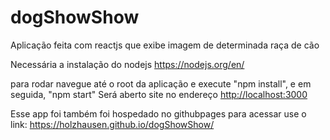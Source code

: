 # dogShowShow
Aplicação feita com reactjs que exibe imagem de determinada raça de cão

Necessária a instalação do nodejs
https://nodejs.org/en/

para rodar navegue até o root da aplicação e execute 
"npm install", e em seguida, "npm start"
Será aberto site no endereço 
[http://localhost:3000](http://localhost:3000)

Esse app foi também foi hospedado no githubpages para acessar use o link: https://holzhausen.github.io/dogShowShow/
